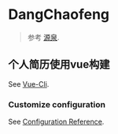 # DangChaofeng

> 参考 [源泉](https://github.com/eternityspring/eternityspring.github.io).

## 个人简历使用vue构建
See [Vue-Cli](https://cli.vuejs.org/guide/prototyping.html).

### Customize configuration
See [Configuration Reference](https://cli.vuejs.org/config/).
